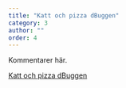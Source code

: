 ```yaml
---
title: "Katt och pizza dBuggen"
category: 3
author: ""
order: 4
---
```


Kommentarer här.

[Katt och pizza dBuggen](/teambuilding/kattochpizzadBuggen.pdf)
